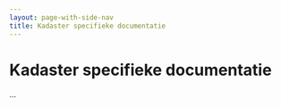 ```yaml
---
layout: page-with-side-nav
title: Kadaster specifieke documentatie
---
```

# Kadaster specifieke documentatie

...
